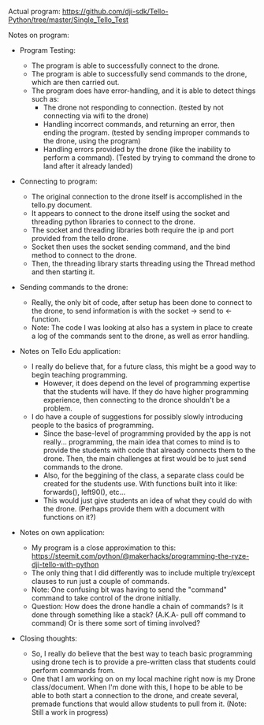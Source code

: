 Actual program: https://github.com/dji-sdk/Tello-Python/tree/master/Single_Tello_Test

Notes on program:
* Program Testing:
  * The program is able to successfully connect to the drone.
  * The program is able to successfully send commands to the drone, which are then carried out.
  * The program does have error-handling, and it is able to detect things such as:
    * The drone not responding to connection. (tested by not connecting via wifi to the drone)
    * Handling incorrect commands, and returning an error, then ending the program. (tested by sending improper commands to the drone, using the program)
    * Handling errors provided by the drone (like the inability to perform a command). (Tested by trying to command the drone to land after it already landed)
  
* Connecting to program:
  * The original connection to the drone itself is accomplished in the tello.py document.
  * It appears to connect to the drone itself using the socket and threading python libraries to connect to the drone.
  * The socket and threading libraries both require the ip and port provided from the tello drone.
  * Socket then uses the socket sending command, and the bind method to connect to the drone.
  * Then, the threading library starts threading using the Thread method and then starting it.
 
* Sending commands to the drone:
  * Really, the only bit of code, after setup has been done to connect to the drone, to send information is with the socket -> send to <- function.
  * Note: The code I was looking at also has a system in place to create a log of the commands sent to the drone, as well as error handling.
 
* Notes on Tello Edu application:
  * I really do believe that, for a future class, this might be a good way to begin teaching programming.
    * However, it does depend on the level of programming expertise that the students will have. If they do have higher programming experience, then connecting to the dronce shouldn't be a problem.
  * I do have a couple of suggestions for possibly slowly introducing people to the basics of programming.
    * Since the base-level of programming provided by the app is not really... programming, the main idea that comes to mind is to provide the students with code that already connects them to the drone. Then, the main challenges at first would be to just send commands to the drone.
    * Also, for the beggining of the class, a separate class could be created for the students use. With functions built into it like: forwards(), left90(), etc...
    * This would just give students an idea of what they could do with the drone. (Perhaps provide them with a document with functions on it?)

* Notes on own application:
  * My program is a close approximation to this: https://steemit.com/python/@makerhacks/programming-the-ryze-dji-tello-with-python
  * The only thing that I did differently was to include multiple try/except clauses to run just a couple of commands.
  * Note: One confusing bit was having to send the "command" command to take control of the drone initially.
  * Question: How does the drone handle a chain of commands? Is it done through something like a stack? (A.K.A- pull off command to command) Or is there some sort of timing involved?

* Closing thoughts:
  * So, I really do believe that the best way to teach basic programming using drone tech is to provide a pre-written class that students could perform commands from.
  * One that I am working on on my local machine right now is my Drone class/document. When I'm done with this, I hope to be able to be able to both start a connection to the drone, and create several, premade functions that would allow students to pull from it. (Note: Still a work in progress)
